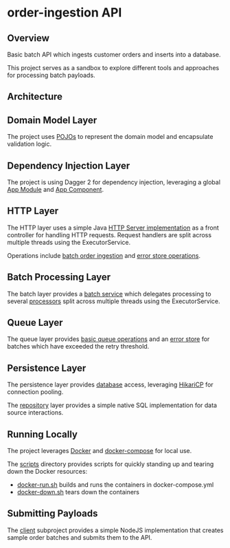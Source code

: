 # order-ingestion API

## Overview

Basic batch API which ingests customer orders and inserts into a database.

This project serves as a sandbox to explore different tools and approaches for processing batch payloads.

## Architecture

## Domain Model Layer

The project uses [POJOs](./src/main/java/org/myshop/order) to represent the domain model and encapsulate validation logic.

## Dependency Injection Layer

The project is using Dagger 2 for dependency injection, leveraging a global [App Module](./src/main/java/org/myshop/di/AppModule.java) and [App Component](./src/main/java/org/myshop/di/AppComponent.java).

## HTTP Layer

The HTTP layer uses a simple Java [HTTP Server implementation](./src/main/java/org/myshop/http/OrdersHttpServer.java) as a front controller for handling HTTP requests. Request handlers are split across multiple threads using the ExecutorService.

Operations include [batch order ingestion](./src/main/java/org/myshop/http/BatchOrdersHandler.java) and [error store operations](./src/main/java/org/myshop/http/ErrorStoreHandler.java).

## Batch Processing Layer

The batch layer provides a [batch service](./src/main/java/org/myshop/batch/BatchOrdersService.java) which delegates processing to several [processors](./src/main/java/org/myshop/batch/BatchOrdersProcessor.java) split across multiple threads using the ExecutorService.

## Queue Layer

The queue layer provides [basic queue operations](./src/main/java/org/myshop/queue/QueueProvider.java) and an [error store](./src/main/java/org/myshop/queue/ErrorStore.java) for batches which have exceeded the retry threshold.

## Persistence Layer

The persistence layer provides [database](./src/main/java/org/myshop/persistence/database/Database.java) access, leveraging [HikariCP](./src/main/java/org/myshop/persistence/database/HikariDatabase.java) for connection pooling.

The [repository](./src/main/java/org/myshop/persistence/repository) layer provides a simple native SQL implementation for data source interactions.

## Running Locally

The project leverages [Docker](./Dockerfile) and [docker-compose](./local/docker-compose.yml) for local use.

The [scripts](./scripts) directory provides scripts for quickly standing up and tearing down the Docker resources:
- [docker-run.sh](./scripts/docker-run.sh) builds and runs the containers in docker-compose.yml
- [docker-down.sh](./scripts/docker-down.sh) tears down the containers

## Submitting Payloads

The [client](./client) subproject provides a simple NodeJS implementation that creates sample order batches and submits them to the API.